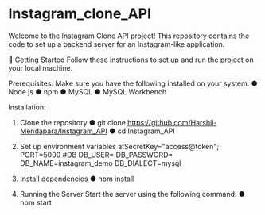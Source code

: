 # Instagram_clone_API

Welcome to the Instagram Clone API project! This repository contains the code to set up a backend server for an Instagram-like application.

🚀 Getting Started
Follow these instructions to set up and run the project on your local machine.

Prerequisites:
Make sure you have the following installed on your system:
● Node js
● npm
● MySQL
● MySQL Workbench

Installation:

1. Clone the repository
   ● git clone https://github.com/Harshil-Mendapara/Instagram_API
   ● cd Instagram_API

2.  Set up environment variables
      atSecretKey="access@token";
      PORT=5000
      #DB
      DB_USER=<your-database-username>
      DB_PASSWORD=<your-database-password>
      DB_NAME=instagram_demo
      DB_DIALECT=mysql

3. Install dependencies
   ● npm install

4. Running the Server
   Start the server using the following command:
   ● npm start

